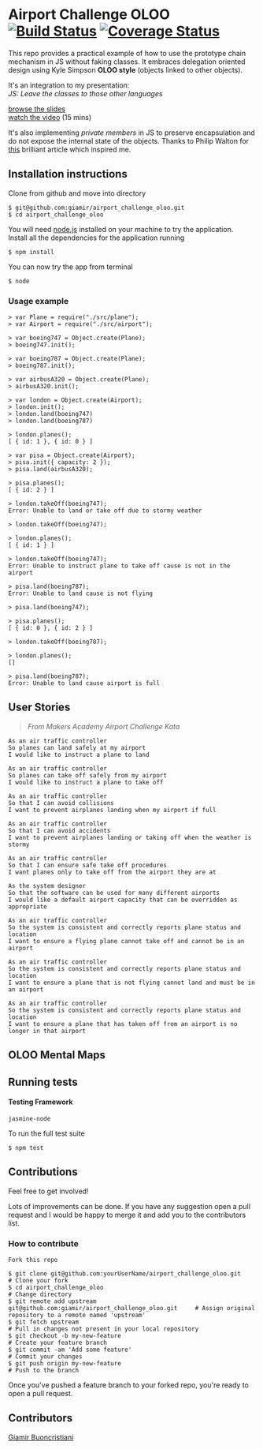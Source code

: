 # Airport Challenge OLOO [![Build Status](https://travis-ci.org/giamir/airport_challenge_oloo.svg?branch=master)](https://travis-ci.org/giamir/airport_challenge_oloo) [![Coverage Status](https://coveralls.io/repos/github/giamir/airport_challenge_oloo/badge.svg?branch=master)](https://coveralls.io/github/giamir/airport_challenge_oloo?branch=master)

This repo provides a practical example of how to use the prototype chain mechanism in JS without faking classes. It embraces delegation oriented design using Kyle Simpson __OLOO style__ (objects linked to other objects).

It's an integration to my presentation:<br>
_JS: Leave the classes to those other languages_

[browse the slides](https://speakerdeck.com/giamir/js-leave-the-classes-to-those-other-languages)<br>
[watch the video](http://giamir.com) (15 mins)

It's also implementing _private members_ in JS to preserve encapsulation and do not expose the internal state of the objects. Thanks to Philip Walton for [this](http://philipwalton.com/articles/implementing-private-and-protected-members-in-javascript/) brilliant article which inspired me.

## Installation instructions

Clone from github and move into directory

```
$ git@github.com:giamir/airport_challenge_oloo.git
$ cd airport_challenge_oloo
```
You will need [node.js](https://nodejs.org/en/node.js) installed on your machine to try the application.<br>
Install all the dependencies for the application running

```
$ npm install
```

You can now try the app from terminal
```
$ node
```

### Usage example
```
> var Plane = require("./src/plane");
> var Airport = require("./src/airport");

> var boeing747 = Object.create(Plane);
> boeing747.init();

> var boeing787 = Object.create(Plane);
> boeing787.init();

> var airbusA320 = Object.create(Plane);
> airbusA320.init();

> var london = Object.create(Airport);
> london.init();
> london.land(boeing747)
> london.land(boeing787)

> london.planes();
[ { id: 1 }, { id: 0 } ]

> var pisa = Object.create(Airport);
> pisa.init({ capacity: 2 });
> pisa.land(airbusA320);

> pisa.planes();
[ { id: 2 } ]

> london.takeOff(boeing747);
Error: Unable to land or take off due to stormy weather

> london.takeOff(boeing747);

> london.planes();
[ { id: 1 } ]

> london.takeOff(boeing747);
Error: Unable to instruct plane to take off cause is not in the airport

> pisa.land(boeing787);
Error: Unable to land cause is not flying

> pisa.land(boeing747);

> pisa.planes();
[ { id: 0 }, { id: 2 } ]

> london.takeOff(boeing787);

> london.planes();
[]

> pisa.land(boeing787);
Error: Unable to land cause airport is full

```

## User Stories
> _From Makers Academy Airport Challenge Kata_

```
As an air traffic controller
So planes can land safely at my airport
I would like to instruct a plane to land

As an air traffic controller
So planes can take off safely from my airport
I would like to instruct a plane to take off

As an air traffic controller
So that I can avoid collisions
I want to prevent airplanes landing when my airport if full

As an air traffic controller
So that I can avoid accidents
I want to prevent airplanes landing or taking off when the weather is stormy

As an air traffic controller
So that I can ensure safe take off procedures
I want planes only to take off from the airport they are at

As the system designer
So that the software can be used for many different airports
I would like a default airport capacity that can be overridden as appropriate

As an air traffic controller
So the system is consistent and correctly reports plane status and location
I want to ensure a flying plane cannot take off and cannot be in an airport

As an air traffic controller
So the system is consistent and correctly reports plane status and location
I want to ensure a plane that is not flying cannot land and must be in an airport

As an air traffic controller
So the system is consistent and correctly reports plane status and location
I want to ensure a plane that has taken off from an airport is no longer in that airport
```

## OLOO Mental Maps





## Running tests

#### Testing Framework
`jasmine-node`


To run the full test suite

```
$ npm test
```

## Contributions

Feel free to get involved!

Lots of improvements can be done. If you have any suggestion open a pull request and I would be happy to merge it and add you to the contributors list.

### How to contribute

`Fork this repo`

```
$ git clone git@github.com:yourUserName/airport_challenge_oloo.git             # Clone your fork
$ cd airport_challenge_oloo                                                    # Change directory
$ git remote add upstream git@github.com:giamir/airport_challenge_oloo.git     # Assign original repository to a remote named 'upstream'
$ git fetch upstream                                                           # Pull in changes not present in your local repository
$ git checkout -b my-new-feature                                               # Create your feature branch
$ git commit -am 'Add some feature'                                            # Commit your changes
$ git push origin my-new-feature                                               # Push to the branch
```

Once you've pushed a feature branch to your forked repo, you're ready to open a pull request.

## Contributors

[Giamir Buoncristiani](https://github.com/giamir)
